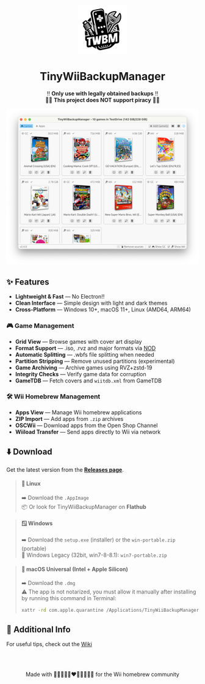 <p align="center">
  <img alt="TinyWiiBackupManager Logo" width="128" src="assets/logo-small.png">
</p>

<h1 align="center">TinyWiiBackupManager</h1>

<p align="center">
  ‼️ <strong>Only use with legally obtained backups</strong> ‼️<br>
  🏴‍☠️ <strong>This project does NOT support piracy</strong> 🏴‍☠️
</p>

<p align="center">
  <img alt="App Screenshot" src="assets/screenshot.png">
</p>

## ✨ Features

- **Lightweight & Fast** — No Electron!!
- **Clean Interface** — Simple design with light and dark themes
- **Cross-Platform** — Windows 10+, macOS 11+, Linux (AMD64, ARM64)

### 🎮 **Game Management**

- **Grid View** — Browse games with cover art display
- **Format Support** — .iso, .rvz and major formats via [NOD](https://github.com/encounter/nod)
- **Automatic Splitting** — .wbfs file splitting when needed
- **Partition Stripping** — Remove unused partitions (experimental)
- **Game Archiving** — Archive games using RVZ+zstd-19
- **Integrity Checks** — Verify game data for corruption
- **GameTDB** — Fetch covers and `wiitdb.xml` from GameTDB

### 🛠️ **Wii Homebrew Management**

- **Apps View** — Manage Wii homebrew applications
- **ZIP Import** — Add apps from `.zip` archives
- **OSCWii** — Download apps from the Open Shop Channel
- **Wiiload Transfer** — Send apps directly to Wii via network

## ⬇️ Download

Get the latest version from the **[Releases page](https://github.com/mq1/TinyWiiBackupManager/releases/latest)**.

> #### 🐧 Linux
> ➡️ Download the `.AppImage`\
> 📦 Or look for TinyWiiBackupManager on **Flathub**

> #### 🪟 Windows
> ➡️ Download the `setup.exe` (installer) or the `win-portable.zip` (portable)\
> 🐌 Windows Legacy (32bit, win7-8-8.1): `win7-portable.zip`

> #### 🍏 macOS Universal (Intel + Apple Silicon)
> ➡️ Download the `.dmg`\
> ⚠️ The app is not notarized, you must allow it manually after installing by running this command in Terminal:
> ```bash
> xattr -rd com.apple.quarantine /Applications/TinyWiiBackupManager.app
> ```

## 📄 Additional Info

For useful tips, check out the [Wiki](https://github.com/mq1/TinyWiiBackupManager/wiki)

<br>
<br>

<p align="center"> Made with 🤍🩷🩵🤎🖤❤️🧡💛💚💙💜 for the Wii homebrew community </p>
